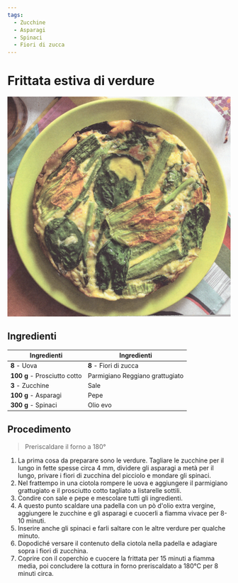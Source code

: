 ```yaml
---
tags:
  - Zucchine
  - Asparagi
  - Spinaci
  - Fiori di zucca
---
```

# Frittata estiva di verdure

![](../../img/Frittata-estiva-di-verdure.webp)

## Ingredienti

| Ingredienti                  | Ingredienti             |
| ---------------------------- | ----------------------- |
| **8** - Uova | **8** - Fiori di zucca |
| **100 g** - Prosciutto cotto | Parmigiano Reggiano grattugiato |
| **3** - Zucchine | Sale |
| **100 g** - Asparagi | Pepe |
| **300 g** - Spinaci | Olio evo |

## Procedimento

> Preriscaldare il forno a 180°

1. La prima cosa da preparare sono le verdure. Tagliare le zucchine per il lungo in fette spesse circa 4 mm, dividere gli asparagi a metà per il lungo, privare i fiori di zucchina del picciolo e mondare gli spinaci. 
1. Nel frattempo in una ciotola rompere le uova e aggiungere il parmigiano grattugiato e il prosciutto cotto tagliato a listarelle sottili. 
1. Condire con sale e pepe e mescolare tutti gli ingredienti. 
1. A questo punto scaldare una padella con un pò d'olio extra vergine, aggiungere le zucchine e gli asparagi e cuocerli a fiamma vivace per 8-10 minuti. 
1. Inserire anche gli spinaci e farli saltare con le altre verdure per qualche minuto. 
1. Dopodiché versare il contenuto della ciotola nella padella e adagiare sopra i fiori di zucchina. 
1. Coprire con il coperchio e cuocere la frittata per 15 minuti a fiamma media, poi concludere la cottura in forno preriscaldato a 180°C per 8 minuti circa.
